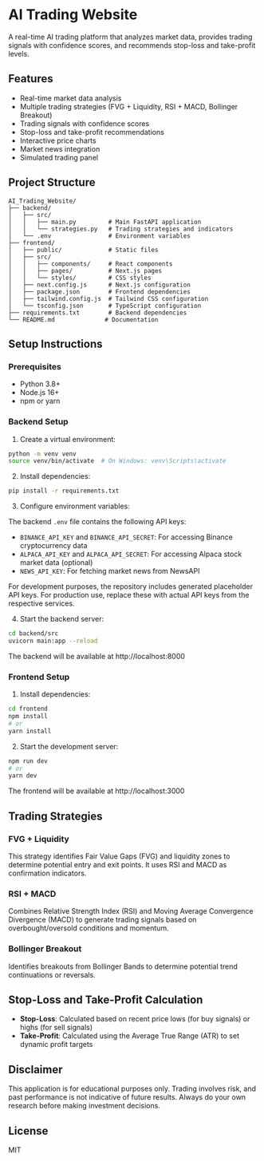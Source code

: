 # AI Trading Website

A real-time AI trading platform that analyzes market data, provides trading signals with confidence scores, and recommends stop-loss and take-profit levels.

## Features

- Real-time market data analysis
- Multiple trading strategies (FVG + Liquidity, RSI + MACD, Bollinger Breakout)
- Trading signals with confidence scores
- Stop-loss and take-profit recommendations
- Interactive price charts
- Market news integration
- Simulated trading panel

## Project Structure

```
AI_Trading_Website/
├── backend/
│   ├── src/
│   │   ├── main.py         # Main FastAPI application
│   │   └── strategies.py   # Trading strategies and indicators
│   └── .env                # Environment variables
├── frontend/
│   ├── public/             # Static files
│   ├── src/
│   │   ├── components/     # React components
│   │   ├── pages/          # Next.js pages
│   │   └── styles/         # CSS styles
│   ├── next.config.js      # Next.js configuration
│   ├── package.json        # Frontend dependencies
│   ├── tailwind.config.js  # Tailwind CSS configuration
│   └── tsconfig.json       # TypeScript configuration
├── requirements.txt        # Backend dependencies
└── README.md              # Documentation
```

## Setup Instructions

### Prerequisites

- Python 3.8+
- Node.js 16+
- npm or yarn

### Backend Setup

1. Create a virtual environment:

```bash
python -m venv venv
source venv/bin/activate  # On Windows: venv\Scripts\activate
```

2. Install dependencies:

```bash
pip install -r requirements.txt
```

3. Configure environment variables:

The backend `.env` file contains the following API keys:

- `BINANCE_API_KEY` and `BINANCE_API_SECRET`: For accessing Binance cryptocurrency data
- `ALPACA_API_KEY` and `ALPACA_API_SECRET`: For accessing Alpaca stock market data (optional)
- `NEWS_API_KEY`: For fetching market news from NewsAPI

For development purposes, the repository includes generated placeholder API keys. For production use, replace these with actual API keys from the respective services.

4. Start the backend server:

```bash
cd backend/src
uvicorn main:app --reload
```

The backend will be available at http://localhost:8000

### Frontend Setup

1. Install dependencies:

```bash
cd frontend
npm install
# or
yarn install
```

2. Start the development server:

```bash
npm run dev
# or
yarn dev
```

The frontend will be available at http://localhost:3000

## Trading Strategies

### FVG + Liquidity

This strategy identifies Fair Value Gaps (FVG) and liquidity zones to determine potential entry and exit points. It uses RSI and MACD as confirmation indicators.

### RSI + MACD

Combines Relative Strength Index (RSI) and Moving Average Convergence Divergence (MACD) to generate trading signals based on overbought/oversold conditions and momentum.

### Bollinger Breakout

Identifies breakouts from Bollinger Bands to determine potential trend continuations or reversals.

## Stop-Loss and Take-Profit Calculation

- **Stop-Loss**: Calculated based on recent price lows (for buy signals) or highs (for sell signals)
- **Take-Profit**: Calculated using the Average True Range (ATR) to set dynamic profit targets

## Disclaimer

This application is for educational purposes only. Trading involves risk, and past performance is not indicative of future results. Always do your own research before making investment decisions.

## License

MIT